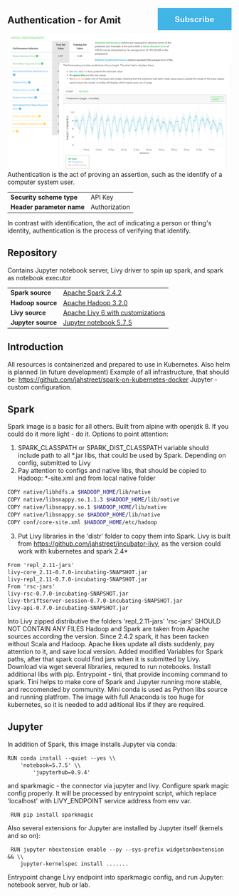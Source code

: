 [<img align="right" src="https://raw.githubusercontent.com/maxim8898/redoc/master/btn_subscribe.png">](https://shop.exchange.se.com/en-US/apps/38969/building-energy-modeling)
## Authentication - for Amit

<img src="https://raw.githubusercontent.com/SE-Analytics-Team/public-images/master/forecasting_api/MicroApp.png" style="float: right" />

Authentication is the act of proving an assertion, such as the identify of a computer system user.

  | | |
  |-|-|
  | **Security scheme type**   | API Key       |
  | **Header parameter name**  | Authorization |
  
In contrast with identification, the act of indicating a person or thing's identity, authentication is the process of verifying that identify.

## Repository
Contains Jupyter notebook server, Livy driver to spin up spark, and spark as notebook executor

  | | |
  |-|-|
  | **Spark source**   | [Apache Spark 2.4.2](https://archive.apache.org/dist/spark/spark-${SPARK_VERSION}/spark-${SPARK_VERSION}-bin-without-hadoop-scala-2.11.tgz) |
  | **Hadoop source**  | [Apache Hadoop 3.2.0](http://www-us.apache.org/dist/hadoop/common/hadoop-3.2.0/) |
  | **Livy source**    | [Apache Livy 6 with customizations](https://github.com/jahstreet/incubator-livy) |
  | **Jupyter source** | [Jupyter notebook 5.7.5](https://github.com/jupyter/notebook) |
  
## Introduction 
All resources is containerized and prepared to use in Kubernetes. Also helm is planned (in future development)
Example of all infrastructure, that should be: https://github.com/jahstreet/spark-on-kubernetes-docker
Jupyter - custom configuration.
## Spark
Spark image is a basic for all others. Built from alpine with openjdk 8. If you could do it more light - do it.
Options to point attention:
1. SPARK_CLASSPATH or SPARK_DIST_CLASSPATH variable should include path to all *.jar libs, that could be used by Spark. Depending on config, submitted to Livy
2. Pay attention to configs and native libs, that should be copied to Hadoop: *-site.xml and from local native folder
```bash
COPY native/libhdfs.a $HADOOP_HOME/lib/native
COPY native/libsnappy.so.1.1.3 $HADOOP_HOME/lib/native
COPY native/libsnappy.so.1 $HADOOP_HOME/lib/native
COPY native/libsnappy.so $HADOOP_HOME/lib/native
COPY conf/core-site.xml $HADOOP_HOME/etc/hadoop
```
3. Put Livy libraries in the 'distr' folder to copy them into Spark. Livy is built from https://github.com/jahstreet/incubator-livy, as the version could work with kubernetes and spark 2.4* 
```
From 'repl_2.11-jars'
livy-core_2.11-0.7.0-incubating-SNAPSHOT.jar
livy-repl_2.11-0.7.0-incubating-SNAPSHOT.jar
From 'rsc-jars'
livy-rsc-0.7.0-incubating-SNAPSHOT.jar
livy-thriftserver-session-0.7.0-incubating-SNAPSHOT.jar
livy-api-0.7.0-incubating-SNAPSHOT.jar
```
Into Livy zipped distributive the folders 'repl_2.11-jars' 'rsc-jars' SHOULD NOT CONTAIN ANY FILES
Hadoop and Spark are taken from Apache sources according the version. Since 2.4.2 spark, it has been tacken without Scala and Hadoop. Apache likes update all dists suddenly, pay attention to it, and save local version.
Added modified Variables for Spark paths, after that spark could find jars when it is submitted by Livy.
Download via wget several libraries, requred to run notebooks. 
Install additional libs with pip.
Entrypoint - tini, that provide incoming command to spark. Tini helps to make core of Spark and Jupyter running more stable, and reccomended by community.
Mini conda is used as Python libs source and running platfrom. The image with full Anaconda is too huge for kubernetes, so it is needed to add aditional libs if they are required.
## Jupyter
In addition of Spark, this image installs Jupyter via conda:
```
RUN conda install --quiet --yes \\
    'notebook=5.7.5' \\
        'jupyterhub=0.9.4'
```
 and sparkmagic - the connector via jupyter and livy. Configure spark magic config properly. It will be processed by entrypoint script, which replace 'localhost' with LIVY_ENDPOINT service address from env var.
```
 RUN pip install sparkmagic
```
 Also several extensions for Jupyter are installed by Jupyter itself (kernels and so on):
```
 RUN jupyter nbextension enable --py --sys-prefix widgetsnbextension && \\
    jupyter-kernelspec install .......
```
 Entrypoint change Livy endpoint into sparkmagic config, and run Jupyter: notebook server, hub or lab.
    
